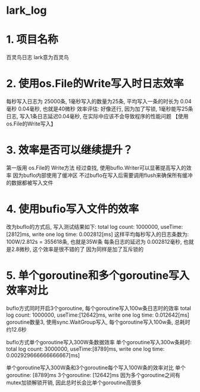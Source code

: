 # lark_log

# 1. 项目名称
百灵鸟日志 lark意为百灵鸟

# 2. 使用os.File的Write写入时日志效率 
每秒写入日志为 25000条, 1毫秒写入的数量为25条, 平均写入一条的时长为 0.04毫秒 0.04毫秒, 也就是40微秒 效率评估: 好像还行, 因为加了写锁, 1毫秒能写25条日志, 写入1条日志延迟0.04毫秒, 在实际中应该不会导致程序的性能问题 【使用 os.File的Write写入】

# 3. 效率是否可以继续提升？ 
第一版用 os.File的 Write方法 经过查找, 使用bufIo.Writer可以显著提高写入的效率 因为bufIo内部使用了缓冲区 不过bufIo在写入后需要调用flush来确保所有缓冲的数据都被写入文件

# 4. 使用bufio写入文件的效率
 改为bufIo的方式后, 写入测试结果如下: 
total log count: 1000000, useTime:[2812]ms, write one log time: 0.002812[ms] 
这样平均每秒写入的日志条数为: 100W/2.812s = 355618条, 也就是35W条 每条日志的延迟为 0.002812毫秒, 也就是2.8微秒, 这个效率是很不错的了 因为同样是加了互斥锁的

# 5. 单个goroutine和多个goroutine写入效率对比
bufIo方式同时开启3个goroutine, 每个goroutine写入100w条日志时的效率 
total log count: 1000000, useTime:[12642]ms, write one log time: 0.012642[ms] goroutine数量3, 使用sync.WaitGroup写入, 每个goroutine写入100w条, 总耗时约12.6秒

bufIo方式单个goroutine写入300W条数据效率 单个goroutine写入300w条耗时: 
total log count: 3000000, useTime:[8789]ms, write one log time: 0.002929666666666667[ms]

单个goroutine写入300W条和3个goroutine每个写入100W条的效率对比 单个goroutine: [8789]ms 3个goroutine: [12642]ms 因为多个goroutine之间有mutex加锁解锁开销, 因此总时长会比单个goroutine高很多
